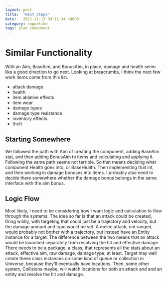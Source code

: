 ```yaml
---
layout: post
title:  "Next Steps"
date:   2021-11-13 09:11:34 +0000
category: roguelike
tags: plan component
---
```


# Similar Functionality
With an Aim, BaseAim, and BonusAim, in place, damage and health seem like a good direction to go next. Looking at breacrumbs, I think the next few work items come from this list.  

- attack damage
- health
- item ablative effects
- item wear
- damage types
- damage type resistance
- inventory effects
- theft

## Starting Somewhere
We followed the path with Aim of creating the component, adding BaseAim stat, and then adding BonusAim to items and calculating and applying it. Following the same path seems not terrible. So that means deciding what component Health goes into, or BaseHealth. Then implementing that int, and then working in damage bonuses into items. I probably also need to decide there somewhere whether the damage bonus belongs in the same interface with the aim bonus.  

## Logic Flow
Most likely, I need to be considering how I want logic and calculation to flow through the systems. The idea so far is that an attack could be created, firing wildly, with targeting that could just be a trajectory and velocity, but the damage amount and type would be set. A melee attack, not ranged, would probably not bother with a trajectory, but instead have an Entity instance for a target. The difference between the two means that an attack would be launched separately from resolving the hit and effective damage. There needs to be a package, a class, that represents all the stats about an attack, effective aim, raw damage, damage type, at least. Target may well create these class instances on some kind of queue or collection in Universe, because they'll eventually have locations. Then, some other system, Collisions maybe, will watch locations for both an attack and and an entity and resolve the hit and damage.  


